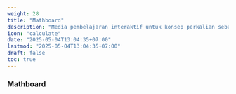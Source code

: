 ```yaml
---
weight: 28
title: "Mathboard"
description: "Media pembelajaran interaktif untuk konsep perkalian sebagai penjumlahan berulang"
icon: "calculate"
date: "2025-05-04T13:04:35+07:00"
lastmod: "2025-05-04T13:04:35+07:00"
draft: false
toc: true
---
```


### Mathboard
